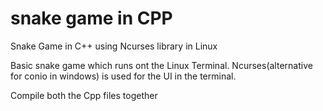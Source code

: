# snake game in CPP
Snake Game in C++ using Ncurses library in Linux

Basic snake game which runs ont the Linux Terminal.
Ncurses(alternative for conio in windows) is used for the UI in the terminal.


Compile both the Cpp files together
